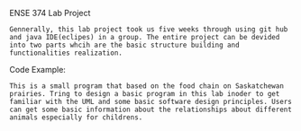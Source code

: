 ENSE 374 Lab Project

    Gennerally, this lab project took us five weeks through using git hub and java IDE(eclipes) in a group. The entire project can be devided into two parts whcih are the basic structure building and functionalities realization.

Code Example:

    This is a small program that based on the food chain on Saskatchewan prairies. Tring to design a basic program in this lab inoder to get familiar with the UML and some basic software design principles. Users can get some basic information about the relationships about different animals especially for childrens.
